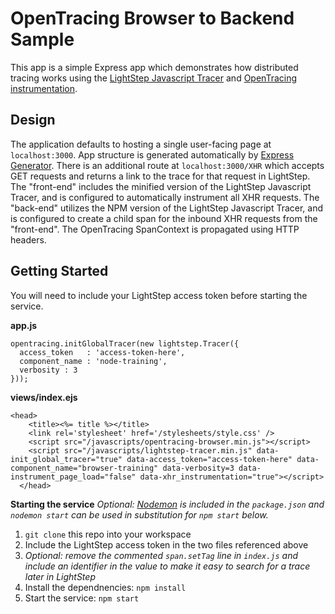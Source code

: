 # OpenTracing Browser to Backend Sample
This app is a simple Express app which demonstrates how distributed tracing works using the [LightStep Javascript Tracer](https://github.com/lightstep/lightstep-tracer-javascript) and [OpenTracing instrumentation](https://github.com/opentracing/opentracing-javascript).

## Design
The application defaults to hosting a single user-facing page at `localhost:3000`. App structure is generated automatically by [Express Generator](https://www.npmjs.com/package/express-generator). There is an additional route at `localhost:3000/XHR` which accepts GET requests and returns a link to the trace for that request in LightStep. The "front-end" includes the minified version of the LightStep Javascript Tracer, and is configured to automatically instrument all XHR requests. The "back-end" utilizes the NPM version of the LightStep Javascript Tracer, and is configured to create a child span for the inbound XHR requests from the "front-end". The OpenTracing SpanContext is propagated using HTTP headers.

## Getting Started
You will need to include your LightStep access token before starting the service.

**app.js**
```
opentracing.initGlobalTracer(new lightstep.Tracer({
  access_token   : 'access-token-here',
  component_name : 'node-training',
  verbosity : 3
}));
```

**views/index.ejs**
```
<head>
    <title><%= title %></title>
    <link rel='stylesheet' href='/stylesheets/style.css' />
    <script src="/javascripts/opentracing-browser.min.js"></script>
    <script src="/javascripts/lightstep-tracer.min.js" data-init_global_tracer="true" data-access_token="access-token-here" data-component_name="browser-training" data-verbosity=3 data-instrument_page_load="false" data-xhr_instrumentation="true"></script>
  </head>
  ```

  **Starting the service**
  *Optional: [Nodemon](https://www.npmjs.com/package/nodemon) is included in the `package.json` and `nodemon start` can be used in substitution for `npm start` below.*

  1. `git clone` this repo into your workspace
  2. Include the LightStep access token in the two files referenced above
  3. *Optional: remove the commented `span.setTag` line in `index.js` and include an identifier in the value to make it easy to search for a trace later in LightStep*
  4. Install the dependnencies: `npm install`
  5. Start the service: `npm start`
